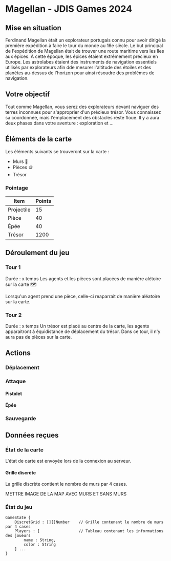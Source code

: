 # Magellan - JDIS Games 2024

## Mise en situation

Ferdinand Magellan était un explorateur portugais connu pour avoir dirigé la première expédition à faire le tour du monde au 16e siècle. Le but principal de l'expédition de Magellan était de trouver une route maritime vers les îles aux épices. À cette époque, les épices étaient extrêmement précieux en Europe. Les astrolabes étaient des instruments de navigation essentiels utilisés par explorateurs afin dde mesurer l'altitude des étoiles et des planètes au-dessus de l'horizon pour ainsi résoudre des problèmes de navigation.

## Votre objectif

Tout comme Magellan, vous serez des explorateurs devant naviguer des terres inconnues pour s'approprier d'un précieux trésor. Vous connaissez sa coordonnée, mais l'emplacement des obstacles reste floue. Il y a aura deux phases dans votre aventure : exploration et ...

## Éléments de la carte

Les éléments suivants se trouveront sur la carte : 
- Murs 🧱
- Pièces 🪙
- Trésor

### Pointage

| Item       | Points |
| ---------- | ------ |
| Projectile | 15     |
| Pièce      | 40     |
| Épée       | 40     |
| Trésor     | 1200   |

## Déroulement du jeu

### Tour 1

Durée : x temps
Les agents et les pièces sont placées de manière alétoire sur la carte 🗺️

Lorsqu'un agent prend une pièce, celle-ci reaparrait de manière aléatoire sur la carte.

### Tour 2

Durée : x temps
Un trésor est placé au centre de la carte, les agents apparaitront à équidistance de déplacement du trésor. Dans ce tour, il n'y aura pas de pièces sur la carte.

## Actions

### Déplacement



###  Attaque

#### Pistolet



#### Épée

### Sauvegarde

## Données reçues

### État de la carte

L'état de carte est envoyée lors de la connexion au serveur. 


#### Grille discrète

La grille discrète contient le nombre de murs par 4 cases.

METTRE IMAGE DE LA MAP AVEC MURS ET SANS MURS

### État du jeu

```
GameState {
    DiscretGrid : [][]Number    // Grille contenant le nombre de murs par 4 cases
    Players : [                 // Tableau contenant les informations des joueurs 
        name : String,
        color : String
    ] ...
}
```